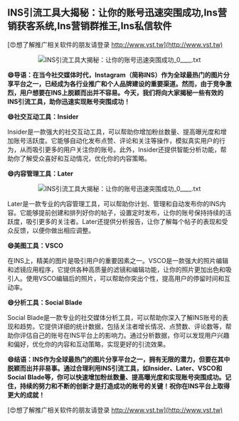 ## **INS引流工具大揭秘：让你的账号迅速突围成功,Ins营销获客系统,Ins营销群推王,Ins私信软件**

[😍想了解推广相关软件的朋友请登录 http://www.vst.tw](http://www.vst.tw)

 <center><img src="https://vst.tw/MP4/tuiguang/png/4.png" alt="INS引流工具大揭秘：让你的账号迅速突围成功_0____.txt"></center>

**😄导语：在当今社交媒体时代，Instagram（简称INS）作为全球最热门的图片分享平台之一，已经成为各行业推广和个人品牌建设的重要渠道。然而，由于竞争激烈，用户想要在INS上脱颖而出并不容易。今天，我们将向大家揭秘一些有效的INS引流工具，助你迅速实现账号突围成功！**

**😄社交互动工具：Insider**

Insider是一款强大的社交互动工具，可以帮助你增加粉丝数量、提高曝光度和增加账号活跃度。它能够自动化发布点赞、评论和关注等操作，模拟真实用户的行为，从而吸引更多的用户关注你的账号。此外，Insider还提供智能分析功能，帮助你了解受众喜好和互动情况，优化你的内容策略。

**😄内容管理工具：Later**

 <center><img src="https://vst.tw/MP4/tuiguang/png/3.png" alt="INS引流工具大揭秘：让你的账号迅速突围成功_0____.txt"></center>

Later是一款专业的内容管理工具，可以帮助你计划、管理和自动发布你的INS内容。它能够提前创建和排列好你的帖子，设置定时发布，让你的账号保持持续的活跃度，吸引更多的关注者。Later还提供分析报告，让你了解每个帖子的表现和受众反馈，以便你做出相应调整。

**😄美图工具：VSCO**

在INS上，精美的图片是吸引用户的重要因素之一。VSCO是一款强大的照片编辑和滤镜应用程序，它提供各种高质量的滤镜和编辑功能，让你的照片更加出色和吸引人。使用VSCO编辑后的照片，可以帮助你突出个性，提高用户的停留时间和互动率。

**😄分析工具：Social Blade**

Social Blade是一款专业的社交媒体分析工具，可以帮助你深入了解INS账号的表现和趋势。它提供详细的统计数据，包括关注者增长情况、点赞数、评论数等，帮助你评估自己的账号在INS平台上的影响力。通过分析数据，你可以发现用户兴趣和偏好，优化你的内容和互动策略，实现更好的引流效果。

**😄结语：INS作为全球最热门的图片分享平台之一，拥有无限的潜力，但要在其中脱颖而出并非易事。通过合理利用INS引流工具，如Insider、Later、VSCO和Social Blade等，你可以快速增加粉丝数量、提高曝光度和实现账号突围成功。记住，持续的努力和不断的创新才是打造成功的账号的关键！祝你在INS平台上取得更大的成就！**

[😍想了解推广相关软件的朋友请登录 http://www.vst.tw](http://www.vst.tw)



